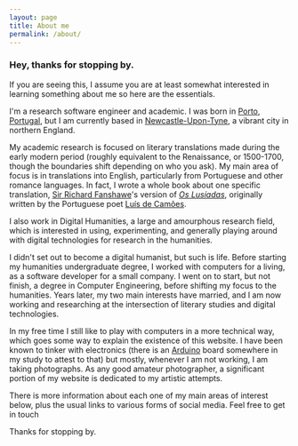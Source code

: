 ```yaml
---
layout: page
title: About me
permalink: /about/
---
```

### Hey, thanks for stopping by.

If you are seeing this, I assume you are at least somewhat interested in learning something about me so here are the essentials.

I'm a research software engineer and academic. I was born in [Porto, Portugal](http://uk.visitportoandnorth.travel/), but I am currently based in [Newcastle-Upon-Tyne](https://newcastlegateshead.com/), a vibrant city in northern England.

My academic research is focused on literary translations made during the early modern period (roughly equivalent to the Renaissance, or 1500-1700, though the boundaries shift depending on who you ask). My main area of focus is in translations into English, particularly from Portuguese and other romance languages. In fact, I wrote a whole book about one specific translation, [Sir Richard Fanshawe](https://en.wikipedia.org/wiki/Sir_Richard_Fanshawe,_1st_Baronet)'s version of *[Os Lusíadas](https://en.wikipedia.org/wiki/Os_Lus%C3%ADadas)*, originally written by the Portuguese poet [Luís de Camões](https://en.wikipedia.org/wiki/Lu%C3%ADs_de_Cam%C3%B5es).

I also work in Digital Humanities, a large and amourphous research field, which is interested in using, experimenting, and generally playing around with digital technologies for research in the humanities.

I didn't set out to become a digital humanist, but such is life. Before starting my humanities undergraduate degree, I worked with computers for a living, as a software developer for a small company. I went on to start, but not finish, a degree in Computer Engineering, before shifting my focus to the humanities. Years later, my two main interests have married, and I am now working and researching at the intersection of literary studies and digital technologies.

In my free time I still like to play with computers in a more technical way, which goes some way to explain the existence of this website. I have been known to tinker with electronics (there is an [Arduino](https://www.arduino.cc/) board somewhere in my study to attest to that) but mostly, whenever I am not working, I am taking photographs. As any good amateur photographer, a significant portion of my website is dedicated to my artistic attempts.

There is more information about each one of my main areas of interest below, plus the usual links to various forms of social media. Feel free to get in touch 

Thanks for stopping by.
